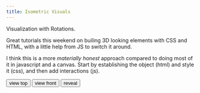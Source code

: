 ```yaml
---
title: Isometric Visuals
---
```


Visualization with Rotations.

<script src="/assets/js/iso.js"></script>

Great tutorials this weekend on builing 3D looking elements with 
CSS and HTML, with a little help from JS to switch it around.

I think this is a more _materially honest_ approach compared to doing
most of it in javascript and a canvas. Start by establishing
the object (html) and style it (css), and then add interactions (js).

<div class="d-pground">
  <div id="test-scene" class="scene">
      <div class="cube" id="main-cube">
        <div></div>
      </div>  
      <div class="cube blue">
        <div></div>
      </div>    
      <div class="cube green">
        <div></div>
      </div>  
  </div>
</div>

<button id="view-top">view top</button>
<button id="view-front">view front</button>
<button id="reveal">reveal</button>